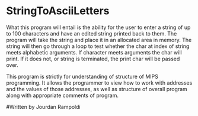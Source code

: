 # StringToAsciiLetters
What this program will entail is the ability for the user to enter a string 
of up to 100 characters and have an edited string printed back to them.
The program will take the string and place it in an allocated area
in memory. The string will then go through a loop to test whether the
char at index of string meets alphabetic arguments. If character meets arguments 
the char will print. If it does not, or string is terminated, the print char will be
passed over. 

This program is strictly for understanding of structure of MIPS programming. It allows 
the programmer to view how to work with addresses and the values of those addresses, as
well as structure of overall program along with appropriate comments of program.

#Written by Jourdan Rampoldi
